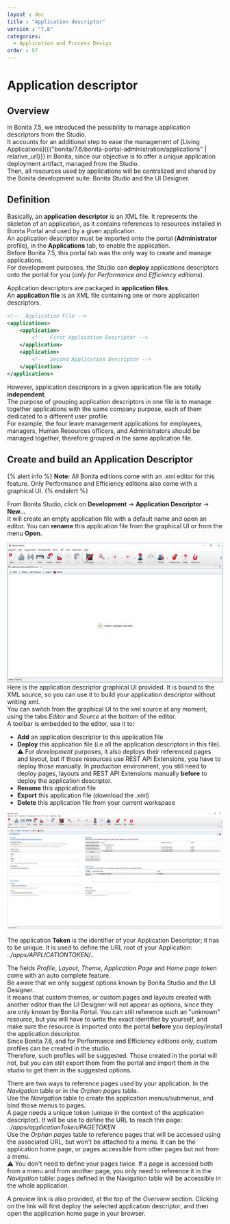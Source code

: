 ```yaml
---
layout : doc
title : "Application descriptor"
version : "7.6"
categories:
  - Application and Process Design
order : 57
---
```

# Application descriptor



## Overview

In Bonita 7.5, we introduced the possibility to manage application descriptors from the Studio.  
It accounts for an additional step to ease the management of [Living Applications]({{"bonita/7.6/bonita-portal-administration/applications" | relative_url}}) in Bonita, since our objective is to offer a unique application deployment artifact, managed from the Studio.  
Then, all resources used by applications will be centralized and shared by the Bonita development suite: Bonita Studio and the UI Designer.  

## Definition 

Basically, an **application descriptor** is an XML file. It represents the skeleton of an application, as it contains references to resources installed in Bonita Portal and used by a given application.  
An application descriptor must be imported onto the portal (**Administrator** profile), in the **Applications** tab, to enable the application.  
Before Bonita 7.5, this portal tab was the only way to create and manage applications.  
For development purposes, the Studio can **deploy** applications descriptors onto the portal for you (_only for Performance and Efficiency editions_).

Application descriptors are packaged in **application files**.  
An **application file** is an XML file containing one or more application descriptors.  
```xml
<!--  Application File -->
<applications>
	<application>
		<!--  First Application Descriptor -->
	</application>
	<application>
		<!--  Second Application Descriptor -->
	</application>
</applications>
```
	
However, application descriptors in a given application file are totally **independent**.  
The purpose of grouping application descriptors in one file is to manage together applications with the same company purpose, each of them dedicated to a different user profile.  
For example, the four leave management applications for employees, managers, Human Resources officers, and Administrators should be managed together, therefore grouped in the same application file.  

## Create and build an Application Descriptor

{% alert info %}
**Note:** All Bonita editions come with an .xml editor for this feature. Only Performance and Efficiency editions also come with a graphical UI.
{% endalert %}

From Bonita Studio, click on **Development** -> **Application Descriptor** -> **New...**  
It will create an empty application file with a default name and open an editor. You can **rename** this application file from the graphical UI or from the menu **Open**.  

![Empty Application File](images/applicationDescriptors/emptyApplicationFile_v2.png)  
Here is the application descriptor graphical UI provided. It is bound to the XML source, so you can use it to build your application descriptor without writing xml.  
You can switch from the graphical UI to the xml source at any moment, using the tabs _Editor_ and _Source_ at the bottom of the editor.  
A toolbar is embedded to the editor, use it to:  

 - **Add** an application descriptor to this application file
 - **Deploy** this application file (i.e all the application descriptors in this file).  
 ⚠  For _development_ purposes, it also deploys their referenced pages and layout, but if those resources use REST API Extensions, you have to deploy those manually. In _production_ environment, you still need to deploy pages, layouts and REST API Extensions manually **before** to deploy the application descriptor.   
 - **Rename** this application file
 - **Export** this application file (download the .xml)
 - **Delete** this application file from your current workspace

![Application Descriptor Editor](images/applicationDescriptors/applicationDescriptorEditor_v2.png)

The application **Token** is the identifier of your Application Descriptor; it has to be unique. It is used to define the URL root of your Application:  _../apps/APPLICATIONTOKEN/.._  

The fields _Profile_, _Layout_, _Theme_, _Application Page_ and _Home page token_ come with an auto complete feature.  
Be aware that we only suggest options known by Bonita Studio and the UI Designer.  
It means that custom themes, or custom pages and layouts created with another editor than the UI Designer will not appear as options, since they are only known by Bonita Portal.
You can still reference such an "unknown" resource, but you will have to write the exact identifier by yourself, and make sure the resource is imported onto the portal **before** you deploy/install the application descriptor.  
Since Bonita 7.6, and for Performance and Efficiency editions only, custom profiles can be created in the studio.  
Therefore, such profiles will be suggested. Those created in the portal will not, but you can still export them from the portal and import them in the studio to get them in the suggested options.

There are two ways to reference pages used by your application. In the _Navigation_ table or in the _Orphan pages_ table.  
Use the _Navigation_ table to create the application menus/submenus, and bind those menus to pages.  
A page needs a unique token (unique in the context of the application descriptor). It will be use to define the URL to reach this page: _../apps/applicationToken/PAGETOKEN_  
Use the _Orphan pages_ table to reference pages that will be accessed using the associated URL, but won't be attached to a menu. It can be the application home page, or pages accessible from other pages but not from a menu.  
⚠ You don't need to define your pages twice. If a page is accessed both from a menu and from another page, you only need to reference it in the _Navigation_ table: pages defined in the Navigation table will be accessible in the whole application.  

A preview link is also provided, at the top of the _Overview_ section. Clicking on the link will first deploy the selected application descriptor, and then open the application home page in your browser.
